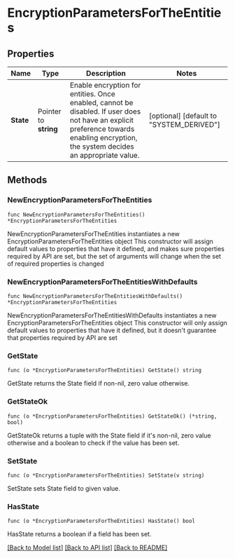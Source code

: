# EncryptionParametersForTheEntities

## Properties

Name | Type | Description | Notes
------------ | ------------- | ------------- | -------------
**State** | Pointer to **string** | Enable encryption for entities. Once enabled, cannot be disabled. If user does not have an explicit preference towards enabling encryption, the system decides an appropriate value.  | [optional] [default to "SYSTEM_DERIVED"]

## Methods

### NewEncryptionParametersForTheEntities

`func NewEncryptionParametersForTheEntities() *EncryptionParametersForTheEntities`

NewEncryptionParametersForTheEntities instantiates a new EncryptionParametersForTheEntities object
This constructor will assign default values to properties that have it defined,
and makes sure properties required by API are set, but the set of arguments
will change when the set of required properties is changed

### NewEncryptionParametersForTheEntitiesWithDefaults

`func NewEncryptionParametersForTheEntitiesWithDefaults() *EncryptionParametersForTheEntities`

NewEncryptionParametersForTheEntitiesWithDefaults instantiates a new EncryptionParametersForTheEntities object
This constructor will only assign default values to properties that have it defined,
but it doesn't guarantee that properties required by API are set

### GetState

`func (o *EncryptionParametersForTheEntities) GetState() string`

GetState returns the State field if non-nil, zero value otherwise.

### GetStateOk

`func (o *EncryptionParametersForTheEntities) GetStateOk() (*string, bool)`

GetStateOk returns a tuple with the State field if it's non-nil, zero value otherwise
and a boolean to check if the value has been set.

### SetState

`func (o *EncryptionParametersForTheEntities) SetState(v string)`

SetState sets State field to given value.

### HasState

`func (o *EncryptionParametersForTheEntities) HasState() bool`

HasState returns a boolean if a field has been set.


[[Back to Model list]](../README.md#documentation-for-models) [[Back to API list]](../README.md#documentation-for-api-endpoints) [[Back to README]](../README.md)


